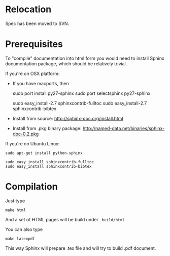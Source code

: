 Relocation
==========

Spec has been moved to SVN.


Prerequisites
=============

To "compile" documentation into html form you would need to install Sphinx documentation package, which should be relatively trivial.

If you're on OSX platform:

- If you have macports, then

    sudo port install py27-sphinx
    sudo port selectsphinx py27-sphinx

    sudo easy_install-2.7 sphinxcontrib-fulltoc
    sudo easy_install-2.7 sphinxcontrib-bibtex

- Install from source: http://sphinx-doc.org/install.html

- Install from .pkg binary package: http://named-data.net/binaries/sphinx-doc-0.2.pkg

If you're on Ubuntu Linux:

    sudo apt-get install python-sphinx

    sudo easy_install sphinxcontrib-fulltoc
    sudo easy_install sphinxcontrib-bibtex

Compilation
===========

Just type

    make html

And a set of HTML pages will be build under ``_build/html``


You can also type

    make latexpdf

This way Sphinx will prepare .tex file and will try to build .pdf document.

